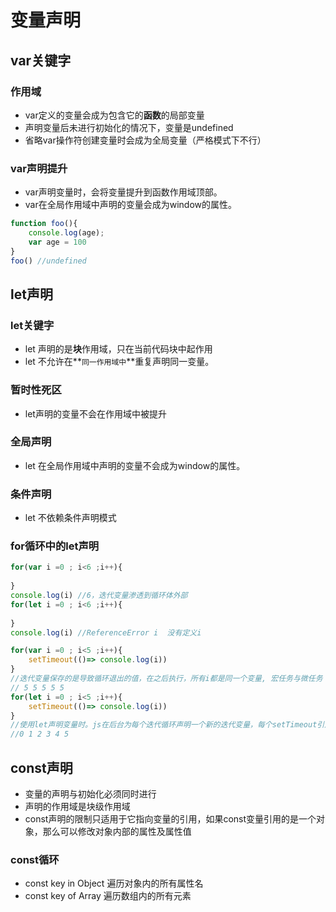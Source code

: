 # 变量声明

## var关键字

### 作用域

+ var定义的变量会成为包含它的**函数**的局部变量
+ 声明变量后未进行初始化的情况下，变量是undefined
+ 省略var操作符创建变量时会成为全局变量（严格模式下不行）

### var声明提升

+ var声明变量时，会将变量提升到函数作用域顶部。
+ var在全局作用域中声明的变量会成为window的属性。

```js
function foo(){
    console.log(age);
    var age = 100
}
foo() //undefined
```

## let声明

### let关键字

+ let 声明的是**块**作用域，只在当前代码块中起作用
+ let 不允许在**`同一作用域中`**重复声明同一变量。

### 暂时性死区

+ let声明的变量不会在作用域中被提升

### 全局声明

+ let 在全局作用域中声明的变量不会成为window的属性。

### 条件声明

+ let 不依赖条件声明模式

### for循环中的let声明

```js
for(var i =0 ; i<6 ;i++){
    
}
console.log(i) //6，迭代变量渗透到循环体外部
for(let i =0 ; i<6 ;i++){
    
}
console.log(i) //ReferenceError i  没有定义i
```

```js
for(var i =0 ; i<5 ;i++){
    setTimeout(()=> console.log(i))
}
//迭代变量保存的是导致循环退出的值，在之后执行，所有i都是同一个变量, 宏任务与微任务
// 5 5 5 5 5
for(let i =0 ; i<5 ;i++){
    setTimeout(()=> console.log(i))
}
//使用let声明变量时。js在后台为每个迭代循环声明一个新的迭代变量，每个setTimeout引用的都是不同的变量实例
//0 1 2 3 4 5
```

## const声明

+ 变量的声明与初始化必须同时进行
+ 声明的作用域是块级作用域
+ const声明的限制只适用于它指向变量的引用，如果const变量引用的是一个对象，那么可以修改对象内部的属性及属性值

### const循环

+ const key in Object 	遍历对象内的所有属性名
+ const key of Array       遍历数组内的所有元素